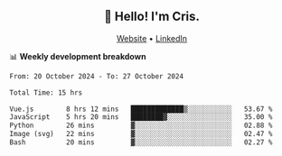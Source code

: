 
<h2 align="center">👋 Hello! I'm Cris.</h2>
<p align="center">
  <a href="https://www.criscunas.dev">Website</a> •
  <a href="https://www.linkedin.com/in/cristophercunas/">LinkedIn</a> 
</p>


📊 **Weekly development breakdown**
<!--START_SECTION:waka-->

```txt
From: 20 October 2024 - To: 27 October 2024

Total Time: 15 hrs

Vue.js        8 hrs 12 mins   █████████████▒░░░░░░░░░░░   53.67 %
JavaScript    5 hrs 20 mins   ████████▓░░░░░░░░░░░░░░░░   35.00 %
Python        26 mins         ▓░░░░░░░░░░░░░░░░░░░░░░░░   02.88 %
Image (svg)   22 mins         ▓░░░░░░░░░░░░░░░░░░░░░░░░   02.47 %
Bash          20 mins         ▓░░░░░░░░░░░░░░░░░░░░░░░░   02.27 %
```

<!--END_SECTION:waka-->
